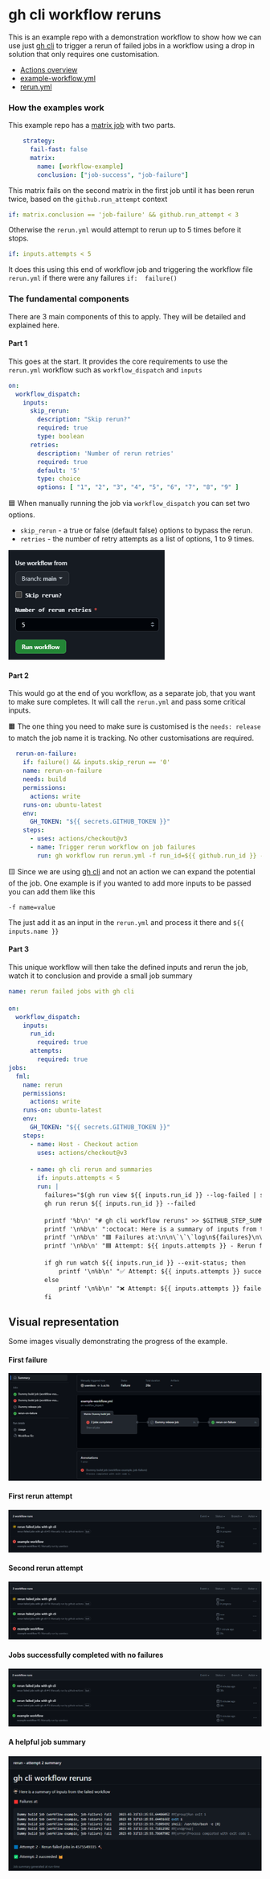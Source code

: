 # gh cli workflow reruns

This is an example repo with a demonstration workflow to show how we can use just [gh cli](https://github.com/cli/cli) to trigger a rerun of failed jobs in a workflow using a drop in solution that only requires one customisation.

* [Actions overview](https://github.com/userdocs/gh-cli-workflow-reruns/actions)
* [example-workflow.yml](https://github.com/userdocs/gh-cli-workflow-reruns/blob/main/.github/workflows/example-workflow.yml)
* [rerun.yml](https://github.com/userdocs/gh-cli-workflow-reruns/blob/main/.github/workflows/rerun.yml)

### How the examples work

This example repo has a [matrix job](https://github.com/userdocs/gh-cli-workflow-reruns/blob/main/.github/workflows/example-workflow.yml) with two parts.

```yml
    strategy:
      fail-fast: false
      matrix:
        name: [workflow-example]
        conclusion: ["job-success", "job-failure"]
```

This matrix fails on the second matrix in the first job until it has been rerun twice, based on the `github.run_attempt` context

```yml
if: matrix.conclusion == 'job-failure' && github.run_attempt < 3
```

Otherwise the `rerun.yml` would attempt to rerun up to 5 times before it stops.

```yml
if: inputs.attempts < 5
```

It does this using this end of workflow job and triggering the workflow file `rerun.yml` if there were any failures `if:  failure()`

### The fundamental components

There are 3 main components of this to apply. They will be detailed and explained here.

#### Part 1

This goes at the start. It provides the core requirements to use the `rerun.yml` workflow such as `workflow_dispatch` and `inputs`

```yml
on:
  workflow_dispatch:
    inputs:
      skip_rerun:
        description: "Skip rerun?"
        required: true
        type: boolean
      retries:
        description: 'Number of rerun retries'
        required: true
        default: '5'
        type: choice
        options: [ "1", "2", "3", "4", "5", "6", "7", "8", "9" ]
```

🟦 When manually running the job via `workflow_dispatch` you can set two options.

* `skip_rerun` - a true or false (default false) options to bypass the rerun.
* `retries` - the number of retry attempts as a list of options, 1 to 9 times.

![](docs/assets/images/workflow_dispatch.png)

#### Part 2

This would go at the end of you workflow, as a separate job, that you want to make sure completes. It will call the `rerun.yml` and pass some critical inputs.

🟧 The one thing you need to make sure is customised is the `needs: release` to match the job name it is tracking. No other customisations are required.

```yml
  rerun-on-failure:
    if: failure() && inputs.skip_rerun == '0'
    name: rerun-on-failure
    needs: build
    permissions:
      actions: write
    runs-on: ubuntu-latest
    env:
      GH_TOKEN: "${{ secrets.GITHUB_TOKEN }}"
    steps:
      - uses: actions/checkout@v3
      - name: Trigger rerun workflow on job failures
        run: gh workflow run rerun.yml -f run_id=${{ github.run_id }} -f attempts=${{ github.run_attempt }}
```

🟨 Since we are using [gh cli](https://cli.github.com/manual/index) and not an action we can expand the potential of the job. One example is if you wanted to add more inputs to be passed you can add them like this

```
-f name=value
```

The just add it as an input in the `rerun.yml` and process it there and `${{ inputs.name }}`

#### Part 3

This unique workflow will then take the defined inputs and rerun the job, watch it to conclusion and provide a small job summary

```yaml
name: rerun failed jobs with gh cli

on:
  workflow_dispatch:
    inputs:
      run_id:
        required: true
      attempts:
        required: true
jobs:
  fml:
    name: rerun
    permissions:
      actions: write
    runs-on: ubuntu-latest
    env:
      GH_TOKEN: "${{ secrets.GITHUB_TOKEN }}"
    steps:
      - name: Host - Checkout action
        uses: actions/checkout@v3

      - name: gh cli rerun and summaries
        if: inputs.attempts < 5
        run: |
          failures="$(gh run view ${{ inputs.run_id }} --log-failed | sed "s,\x1B\[[0-9;]*[a-zA-Z],,g")"
          gh run rerun ${{ inputs.run_id }} --failed

          printf '%b\n' "# gh cli workflow reruns" >> $GITHUB_STEP_SUMMARY
          printf '\n%b\n' ":octocat: Here is a summary of inputs from the failed workflow" >> $GITHUB_STEP_SUMMARY
          printf '\n%b\n' "🟥 Failures at:\n\n\`\`\`log\n${failures}\n\`\`\`" >> $GITHUB_STEP_SUMMARY
          printf '\n%b\n' "🟦 Attempt: ${{ inputs.attempts }} - Rerun failed jobs in ${{ inputs.run_id }} :hammer:" >> $GITHUB_STEP_SUMMARY

          if gh run watch ${{ inputs.run_id }} --exit-status; then
              printf '\n%b\n' "✅ Attempt: ${{ inputs.attempts }} succeeded 😺" >> $GITHUB_STEP_SUMMARY
          else
              printf '\n%b\n' "❌ Attempt: ${{ inputs.attempts }} failed 😾" >> $GITHUB_STEP_SUMMARY
          fi
```

## Visual representation

Some images visually demonstrating the progress of the example.

#### First failure

![](docs/assets/images/1.png)

#### First rerun attempt

![](docs/assets/images/2.png)

#### Second rerun attempt

![](docs/assets/images/3.png)

#### Jobs successfully completed with no failures

![](docs/assets/images/4.png)

#### A helpful job summary

#### ![](docs/assets/images/5.png)
